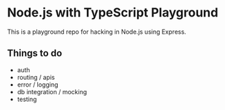# Node.js with TypeScript Playground

This is a playground repo for hacking in Node.js using Express.

## Things to do

- auth
- routing / apis
- error / logging
- db integration / mocking
- testing
